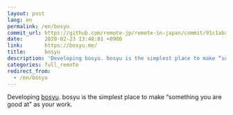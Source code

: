 ```yaml
---
layout: post
lang: en
permalink: /en/bosyu
commit_url: https://github.com/remote-jp/remote-in-japan/commit/91c1aba80ebd155c65bf6938d83da3faf9b4f510
date:       2020-02-23 13:48:01 +0900
link:       https://bosyu.me/
title:      bosyu
description: 'Developing bosyu. bosyu is the simplest place to make “something you are good at” as your work.'
categories: full_remote
redirect_from:
  - /en/bosyu
---
```


<p>Developing <a href="https://bosyu.me/">bosyu</a>. bosyu is the simplest place to make “something you are good at” as your work.</p>
